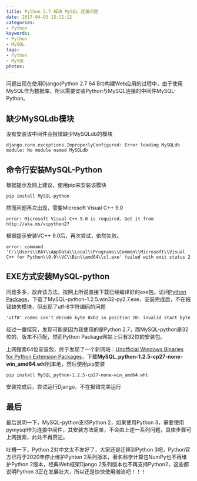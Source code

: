 ```yaml
---
title: Python 2.7 解决 MySQL 连接问题
date: 2017-04-03 15:32:12
categories:
- Python
keywords:
- Python
- MySQL
tags:
- Python
- MySQL
photos:
---
```


问题出现在使用Django(Python 2.7 64 Bit)构建Web应用的过程中，由于使用MySQL作为数据库，所以需要安装Python与MySQL连接的中间件MySQL-Python。

<!--more-->

## 缺少MySQLdb模块

没有安装该中间件会报错缺少MySQLdb的模块

```
django.core.exceptions.ImproperlyConfigured: Error loading MySQLdb module: No module named MySQLdb
```

## 命令行安装MySQL-Python

根据提示及网上建议，使用pip来安装该模块

```
pip install MySQL-python
```

然而问题再次出现，需要Microsoft Visual C++ 9.0

```
error: Microsoft Visual C++ 9.0 is required. Get it from http://aka.ms/vcpython27
```

根据提示安装VC++ 9.0后，再次尝试，依然失败。

```
error: command 'C:\\Users\\RAY\\AppData\\Local\\Programs\\Common\\Microsoft\\Visual C++ for Python\\9.0\\VC\\Bin\\amd64\\cl.exe' failed with exit status 2
```

## EXE方式安装MySQL-python

问题多多，放弃该方法，按网上所说直接下载已经编译好的exe包。访问[Python Package](https://pypi.python.org/pypi/MySQL-python/1.2.5)，下载了MySQL-python-1.2.5.win32-py2.7.exe，安装完成后，不在报错缺失模块，但出现了utf-8字符编码的问题

```
'utf8' codec can't decode byte 0xb2 in position 20: invalid start byte
```

经过一番探究，发现可能是因为我使用的是Python 2.7，而MySQL-python是32位的，版本不匹配，然而Python Package网站上只有32位的安装包。

上网搜索64位安装包，终于发现了一个新网站：[Unofficial Windows Binaries for Python Extension Packages](https://www.lfd.uci.edu/~gohlke/pythonlibs/#mysql-python)，下载**MySQL_python-1.2.5-cp27-none-win_amd64.whl**到本地，然后使用pip安装

```
pip install MySQL_python-1.2.5-cp27-none-win_amd64.whl
```
安装完成后，尝试运行Django，不在报错完美运行

## 最后

最后说明一下，MySQL-python支持Python 2，如果使用Python 3，需要使用pymysql作为连接中间件，其安装方法简单，不会由上述一系列问题，具体步骤可上网搜索，此处不再赘述。

吐槽一下，Python 2对中文太不友好了，大家还是迁移到Python 3吧，Python官方已将于2020年停止维护Pyhton 2系列版本，著名科学计算包NumPy也不再维护Python 2版本，经典Web框架Django 2系列版本也不再支持Python2，这些都说明Python 3正在发展壮大，所以还是快快使用潮流吧！！！
